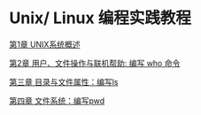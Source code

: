 # Unix/ Linux 编程实践教程

[第1章 UNIX系统概述](Unix%20Linux%20%E7%BC%96%E7%A8%8B%E5%AE%9E%E8%B7%B5%E6%95%99%E7%A8%8B%20983df8d3e74f4f2e8688f5b539f1298a/%E7%AC%AC1%E7%AB%A0%20UNIX%E7%B3%BB%E7%BB%9F%E6%A6%82%E8%BF%B0%209cf5887642f74ea39d29caa1b5a893b3.md)

[第2章 用户、文件操作与联机帮助: 编写 who 命令](Unix%20Linux%20%E7%BC%96%E7%A8%8B%E5%AE%9E%E8%B7%B5%E6%95%99%E7%A8%8B%20983df8d3e74f4f2e8688f5b539f1298a/%E7%AC%AC2%E7%AB%A0%20%E7%94%A8%E6%88%B7%E3%80%81%E6%96%87%E4%BB%B6%E6%93%8D%E4%BD%9C%E4%B8%8E%E8%81%94%E6%9C%BA%E5%B8%AE%E5%8A%A9%20%E7%BC%96%E5%86%99%20who%20%E5%91%BD%E4%BB%A4%20aadf7fec309d491082d3c4c34787630f.md)

[第三章 目录与文件属性：编写ls](Unix%20Linux%20%E7%BC%96%E7%A8%8B%E5%AE%9E%E8%B7%B5%E6%95%99%E7%A8%8B%20983df8d3e74f4f2e8688f5b539f1298a/%E7%AC%AC%E4%B8%89%E7%AB%A0%20%E7%9B%AE%E5%BD%95%E4%B8%8E%E6%96%87%E4%BB%B6%E5%B1%9E%E6%80%A7%EF%BC%9A%E7%BC%96%E5%86%99ls%20ad8284e7f8ac418eaf16cf1ad180858c.md)

[第四章 文件系统：编写pwd](Unix%20Linux%20%E7%BC%96%E7%A8%8B%E5%AE%9E%E8%B7%B5%E6%95%99%E7%A8%8B%20983df8d3e74f4f2e8688f5b539f1298a/%E7%AC%AC%E5%9B%9B%E7%AB%A0%20%E6%96%87%E4%BB%B6%E7%B3%BB%E7%BB%9F%EF%BC%9A%E7%BC%96%E5%86%99pwd%205792c1636e7548eda4404c94dabce2de.md)